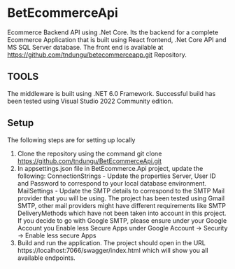 # BetEcommerceApi

Ecommerce Backend API using .Net Core. 
Its the backend for a complete Ecommerce Application that is built using React frontend, .Net Core API and MS SQL Server database. The front end is available 
at https://github.com/tndungu/betecommerceapp.git Repository.

## TOOLS
The middleware is built using .NET 6.0 Framework. Successful build has been tested using Visual Studio 2022 Community edition.

## Setup
The following steps are for setting up locally
1. Clone the repository using the command
  git clone https://github.com/tndungu/BetEcommerceApi.git
2. In appsettings.json file in BetEcommerce.Api project, update the following:
  ConnectionStrings - Update the properties Server, User ID and Password to correspond to your local database environment.
  MailSettings - Update the SMTP details to correspond to the SMTP Mail provider that you will be using. The project has been tested using Gmail SMTP, other mail providers might
  have different requirements like SMTP DeliveryMethods which have not been taken into account in this project. If you decide to go with Google SMTP, please ensure under your
  Google Account you Enable less Secure Apps under Google Account -> Security -> Enable less secure Apps
 3. Build and run the application. The project should open in the URL https://localhost:7066/swagger/index.html which will show you all available endpoints. 

